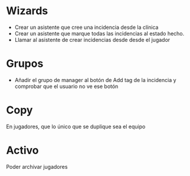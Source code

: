# Wizards
* Crear un asistente que cree una incidencia desde la clínica
* Crear un asistente que marque todas las incidencias al estado hecho.
* Llamar al asistente de crear incidencias desde desde el jugador

# Grupos
* Añadir el grupo de manager al botón de Add tag de la incidencia y comprobar que el usuario no ve ese botón
  
# Copy
En jugadores, que lo único que se duplique sea el equipo

# Activo
Poder archivar jugadores
